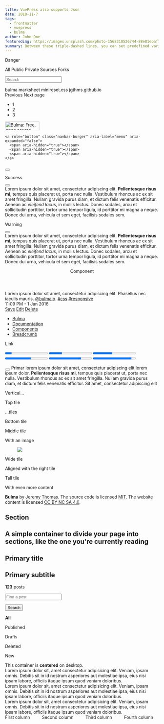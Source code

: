 ```yaml
---
title: VuePress also supports Json
date: 2018-11-7
tags:
  - frontmatter
  - vuepress
  - bulma
author: John Doe
featuredimg: https://images.unsplash.com/photo-1568318526744-88e81ebaf78f?ixlib=rb-1.2.1&auto=format&fit=crop&w=1350&q=80
summary: Between these triple-dashed lines, you can set predefined variables.
---
```


<article class="panel is-danger">
  <p class="panel-heading">
    Danger
  </p>
  <p class="panel-tabs">
    <a class="is-active">All</a>
    <a>Public</a>
    <a>Private</a>
    <a>Sources</a>
    <a>Forks</a>
  </p>
  <div class="panel-block">
    <p class="control has-icons-left">
      <input class="input is-danger" type="text" placeholder="Search">
      <span class="icon is-left">
        <i class="fas fa-search" aria-hidden="true"></i>
      </span>
    </p>
  </div>
  <a class="panel-block is-active">
    <span class="panel-icon">
      <i class="fas fa-book" aria-hidden="true"></i>
    </span>
    bulma
  </a>
  <a class="panel-block">
    <span class="panel-icon">
      <i class="fas fa-book" aria-hidden="true"></i>
    </span>
    marksheet
  </a>
  <a class="panel-block">
    <span class="panel-icon">
      <i class="fas fa-book" aria-hidden="true"></i>
    </span>
    minireset.css
  </a>
  <a class="panel-block">
    <span class="panel-icon">
      <i class="fas fa-book" aria-hidden="true"></i>
    </span>
    jgthms.github.io
  </a>
</article>

<nav class="pagination" role="navigation" aria-label="pagination">
  <a class="pagination-previous" title="This is the first page" disabled>Previous</a>
  <a class="pagination-next">Next page</a>
  <ul class="pagination-list">
    <li>
      <a class="pagination-link is-current" aria-label="Page 1" aria-current="page">1</a>
    </li>
    <li>
      <a class="pagination-link" aria-label="Goto page 2">2</a>
    </li>
    <li>
      <a class="pagination-link" aria-label="Goto page 3">3</a>
    </li>
  </ul>
</nav>

<nav class="navbar" role="navigation" aria-label="main navigation">
  <div class="navbar-brand">
    <a class="navbar-item" href="https://bulma.io">
      <img src="https://bulma.io/images/bulma-logo.png" alt="Bulma: Free, open source, and modern CSS framework based on Flexbox" width="112" height="28">
    </a>

    <a role="button" class="navbar-burger" aria-label="menu" aria-expanded="false">
      <span aria-hidden="true"></span>
      <span aria-hidden="true"></span>
      <span aria-hidden="true"></span>
    </a>
  </div>
</nav>

<div class="modal">
  <div class="modal-background"></div>
  <div class="modal-content">
    <p class="image is-4by3">
      <img src="https://bulma.io/images/placeholders/1280x960.png" alt="">
    </p>
  </div>
  <button class="modal-close is-large" aria-label="close"></button>
</div>

<article class="message is-success">
  <div class="message-header">
    <p>Success</p>
    <button class="delete" aria-label="delete"></button>
  </div>
  <div class="message-body">
    Lorem ipsum dolor sit amet, consectetur adipiscing elit. <strong>Pellentesque risus mi</strong>, tempus quis placerat ut, porta nec nulla. Vestibulum rhoncus ac ex sit amet fringilla. Nullam gravida purus diam, et dictum <a>felis venenatis</a> efficitur. Aenean ac <em>eleifend lacus</em>, in mollis lectus. Donec sodales, arcu et sollicitudin porttitor, tortor urna tempor ligula, id porttitor mi magna a neque. Donec dui urna, vehicula et sem eget, facilisis sodales sem.
  </div>
</article>

<article class="message is-warning">
  <div class="message-header">
    <p>Warning</p>
    <button class="delete" aria-label="delete"></button>
  </div>
  <div class="message-body">
    Lorem ipsum dolor sit amet, consectetur adipiscing elit. <strong>Pellentesque risus mi</strong>, tempus quis placerat ut, porta nec nulla. Vestibulum rhoncus ac ex sit amet fringilla. Nullam gravida purus diam, et dictum <a>felis venenatis</a> efficitur. Aenean ac <em>eleifend lacus</em>, in mollis lectus. Donec sodales, arcu et sollicitudin porttitor, tortor urna tempor ligula, id porttitor mi magna a neque. Donec dui urna, vehicula et sem eget, facilisis sodales sem.
  </div>
</article>

<div class="card">
  <header class="card-header">
    <p class="card-header-title">
      Component
    </p>
    <a href="#" class="card-header-icon" aria-label="more options">
      <span class="icon">
        <i class="fas fa-angle-down" aria-hidden="true"></i>
      </span>
    </a>
  </header>
  <div class="card-content">
    <div class="content">
      Lorem ipsum dolor sit amet, consectetur adipiscing elit. Phasellus nec iaculis mauris.
      <a href="#">@bulmaio</a>. <a href="#">#css</a> <a href="#">#responsive</a>
      <br>
      <time datetime="2016-1-1">11:09 PM - 1 Jan 2016</time>
    </div>
  </div>
  <footer class="card-footer">
    <a href="#" class="card-footer-item">Save</a>
    <a href="#" class="card-footer-item">Edit</a>
    <a href="#" class="card-footer-item">Delete</a>
  </footer>
</div>

<nav class="breadcrumb" aria-label="breadcrumbs">
  <ul>
    <li><a href="#">Bulma</a></li>
    <li><a href="#">Documentation</a></li>
    <li><a href="#">Components</a></li>
    <li class="is-active"><a href="#" aria-current="page">Breadcrumb</a></li>
  </ul>
</nav>

<span class="tag is-link is-light">Link</span>


<progress class="progress is-primary" value="15" max="100">15%</progress>
<progress class="progress is-link" value="30" max="100">30%</progress>
<progress class="progress is-info" value="45" max="100">45%</progress>
<progress class="progress is-success" value="60" max="100">60%</progress>
<progress class="progress is-warning" value="75" max="100">75%</progress>
<progress class="progress is-danger" value="90" max="100">90%</progress>

<div class="notification is-danger is-light">
  <button class="delete"></button>
  Primar lorem ipsum dolor sit amet, consectetur
  adipiscing elit lorem ipsum dolor. <strong>Pellentesque risus mi</strong>, tempus quis placerat ut, porta nec nulla. Vestibulum rhoncus ac ex sit amet fringilla. Nullam gravida purus diam, et dictum <a>felis venenatis</a> efficitur. Sit amet,
  consectetur adipiscing elit
</div>

<div class="tile is-ancestor">
  <div class="tile is-vertical is-8">
    <div class="tile">
      <div class="tile is-parent is-vertical">
        <article class="tile is-child notification is-primary">
          <p class="title">Vertical...</p>
          <p class="subtitle">Top tile</p>
        </article>
        <article class="tile is-child notification is-warning">
          <p class="title">...tiles</p>
          <p class="subtitle">Bottom tile</p>
        </article>
      </div>
      <div class="tile is-parent">
        <article class="tile is-child notification is-info">
          <p class="title">Middle tile</p>
          <p class="subtitle">With an image</p>
          <figure class="image is-4by3">
            <img src="https://bulma.io/images/placeholders/640x480.png">
          </figure>
        </article>
      </div>
    </div>
    <div class="tile is-parent">
      <article class="tile is-child notification is-danger">
        <p class="title">Wide tile</p>
        <p class="subtitle">Aligned with the right tile</p>
        <div class="content">
          <!-- Content -->
        </div>
      </article>
    </div>
  </div>
  <div class="tile is-parent">
    <article class="tile is-child notification is-success">
      <div class="content">
        <p class="title">Tall tile</p>
        <p class="subtitle">With even more content</p>
        <div class="content">
          <!-- Content -->
        </div>
      </div>
    </article>
  </div>
</div>

<footer class="footer">
  <div class="content has-text-centered">
    <p>
      <strong>Bulma</strong> by <a href="https://jgthms.com">Jeremy Thomas</a>. The source code is licensed
      <a href="http://opensource.org/licenses/mit-license.php">MIT</a>. The website content
      is licensed <a href="http://creativecommons.org/licenses/by-nc-sa/4.0/">CC BY NC SA 4.0</a>.
    </p>
  </div>
</footer>

<body>
  <section class="section">
    <div class="container">
      <h1 class="title">Section</h1>
      <h2 class="subtitle">
        A simple container to divide your page into <strong>sections</strong>, like the one you're currently reading
      </h2>
    </div>
  </section>
</body>

<section class="hero is-primary">
  <div class="hero-body">
    <div class="container">
      <h1 class="title">
        Primary title
      </h1>
      <h2 class="subtitle">
        Primary subtitle
      </h2>
    </div>
  </div>
</section>

<!-- Main container -->
<nav class="level">
  <!-- Left side -->
  <div class="level-left">
    <div class="level-item">
      <p class="subtitle is-5">
        <strong>123</strong> posts
      </p>
    </div>
    <div class="level-item">
      <div class="field has-addons">
        <p class="control">
          <input class="input" type="text" placeholder="Find a post">
        </p>
        <p class="control">
          <button class="button">
            Search
          </button>
        </p>
      </div>
    </div>
  </div>

  <!-- Right side -->
  <div class="level-right">
    <p class="level-item"><strong>All</strong></p>
    <p class="level-item"><a>Published</a></p>
    <p class="level-item"><a>Drafts</a></p>
    <p class="level-item"><a>Deleted</a></p>
    <p class="level-item"><a class="button is-success">New</a></p>
  </div>
</nav>

<div class="container is-large">
    This container is <strong>centered</strong> on desktop.
</div>

<div class="has-text-link">Lorem ipsum dolor sit, amet consectetur adipisicing elit. Veniam, ipsam omnis. Debitis sit in id nostrum asperiores aut molestiae ipsa, eius nisi ipsam labore, officiis itaque ipsum quod veniam doloribus.
</div>

<div class="has-text-success is-family-monospace	">Lorem ipsum dolor sit, amet consectetur adipisicing elit. Veniam, ipsam omnis. Debitis sit in id nostrum asperiores aut molestiae ipsa, eius nisi ipsam labore, officiis itaque ipsum quod veniam doloribus.
</div>


<div class="has-text-info is-uppercase">Lorem ipsum dolor sit, amet consectetur adipisicing elit. Veniam, ipsam omnis. Debitis sit in id nostrum asperiores aut molestiae ipsa, eius nisi ipsam labore, officiis itaque ipsum quod veniam doloribus.
</div>

<div class="columns">
  <div class="column">
    First column
  </div>
  <div class="column">
    Second column
  </div>
  <div class="column">
    Third column
  </div>
  <div class="column">
    Fourth column
  </div>
</div>